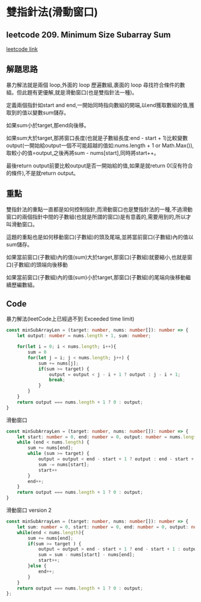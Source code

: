 # 雙指針法(滑動窗口)

## leetcode 209. Minimum Size Subarray Sum

[leetcode link](https://leetcode.com/problems/minimum-size-subarray-sum/)

## 解題思路

暴力解法就是兩個 loop,外面的 loop 歷遍數組,裹面的 loop 尋找符合條件的數組。但此題有更優解,就是滑動窗口(也是雙指針法一種)。

定義兩個指針如start and end,一開始同時指向數組的開端,以end獲取數組的值,獲取到的值以變數sum儲存。

如果sum小於target,那end向後移。

如果sum大於target,那將窗口長度(也就是子數組長度:end - start + 1)比較變數output(一開始給output一個不可能超越的值如:nums.length + 1 or Math.Max()),取較小的值=output,之後再將sum - nums[start],同時將start++。

最後return output前要比較output是否一開始給的值,如果是就return 0(沒有符合的條件),不是就return output。

## 重點

雙指針法的重點一直都是如何控制指針,而滑動窗口也是雙指針法的一種,不過滑動窗口的兩個指針中間的子數組(也就是所謂的窗口)是有意義的,需要用到的,所以才叫滑動窗口。

這題的重點也是如何移動窗口(子數組)的頭及尾端,並將當前窗口(子數組)內的值以sum儲存。

如果當前窗口(子數組)內的值(sum)大於target,那窗口(子數組)就要縮小,也就是窗口(子數組)的頭端向後移動

如果當前窗口(子數組)內的值(sum)小於target,那窗口(子數組)的尾端向後移動繼續歷編數組。

## Code

暴力解法(leetCode上已經過不到 Exceeded time limit)
```typescript
const minSubArrayLen = (target: number, nums: number[]): number => {
    let output: number = nums.length + 1, sum: number;

    for(let i = 0; i < nums.length; i++){
        sum = 0
        for(let j = i; j < nums.length; j++) {
            sum += nums[j];
            if(sum >= target) {
                output = output < j - i + 1 ? output : j - i + 1;
                break;
            }
        }
    }
    return output === nums.length + 1 ? 0 : output;
}
```

滑動窗口
```typescript
const minSubArrayLen = (target: number, nums: number[]): number => {
    let start: number = 0, end: number = 0, output: number = nums.length + 1, sum: number = 0;
    while (end < nums.length) {
        sum += nums[end];
        while (sum >= target) {
            output = output < end - start + 1 ? output : end - start + 1
            sum -= nums[start];
            start++
        }
        end++;
    }
    return output === nums.length + 1 ? 0 : output;
}
```
滑動窗口 version 2
```typescript
const minSubArrayLen = (target: number, nums: number[]): number => {
    let sum: number = 0, start: number = 0, end: number = 0, output: number = nums.length + 1;
    while(end < nums.length){
        sum += nums[end];
        if(sum >= target ) {            
            output = output > end - start + 1 ? end - start + 1 : output;
            sum = sum - nums[start] - nums[end];
            start++;
        }else {
            end++;
        }
    }
    return output === nums.length + 1 ? 0 : output;
};
```
